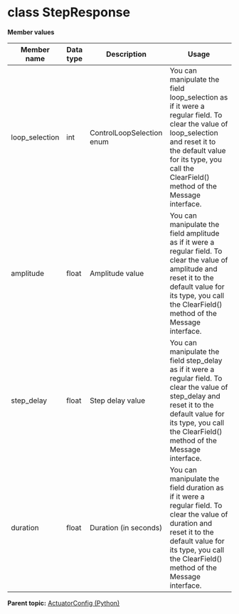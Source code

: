 # class StepResponse

 **Member values** 

|Member name|Data type|Description|Usage|
|-----------|---------|-----------|-----|
|loop\_selection|int|ControlLoopSelection enum|You can manipulate the field loop\_selection as if it were a regular field. To clear the value of loop\_selection and reset it to the default value for its type, you call the ClearField\(\) method of the Message interface.|
|amplitude|float|Amplitude value|You can manipulate the field amplitude as if it were a regular field. To clear the value of amplitude and reset it to the default value for its type, you call the ClearField\(\) method of the Message interface.|
|step\_delay|float|Step delay value|You can manipulate the field step\_delay as if it were a regular field. To clear the value of step\_delay and reset it to the default value for its type, you call the ClearField\(\) method of the Message interface.|
|duration|float|Duration \(in seconds\)|You can manipulate the field duration as if it were a regular field. To clear the value of duration and reset it to the default value for its type, you call the ClearField\(\) method of the Message interface.|

**Parent topic:** [ActuatorConfig \(Python\)](../../summary_pages/ActuatorConfig.md)

